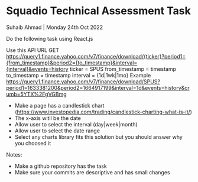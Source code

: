 # Squadio Technical Assessment Task

Suhaib Ahmad | Monday 24th Oct 2022

Do the following task using React.js

Use this API URL
GET <https://query1.finance.yahoo.com/v7/finance/download/{ticker}?period1={from_timestamp}&period2={to_timestamp}&interval={interval}&events=history>
ticker = SPUS
from_timestamp = timestamp
to_timestamp = timestamp
interval = {1d|1wk|1mo}
Example <https://query1.finance.yahoo.com/v7/finance/download/SPUS?period1=1633381200&period2=1664917199&interval=1d&events=history&crumb=5YTX%2FgVGBmg>

- Make a page has a candlestick chart (<https://www.investopedia.com/trading/candlestick-charting-what-is-it/>)
- The x-axis witll be the date
- Allow user to select the interval (day|week|month)
- Allow user to select the date range
- Select any charts library fits this solution but you should answer why you choosed it

Notes:

- Make a github repository has the task
- Make sure your commits are descriptive and has small changes
